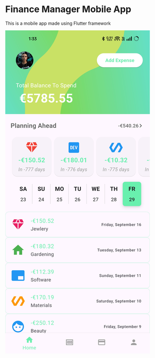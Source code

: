 # Finance Manager Mobile App

This is a mobile app made using Flutter framework

![HomePage_Screenshot](Home_page.jpg)
